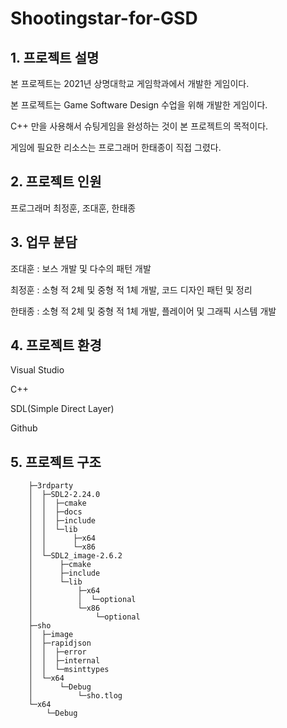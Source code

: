 # Shootingstar-for-GSD
## 1. 프로젝트 설명
본 프로젝트는 2021년 상명대학교 게임학과에서 개발한 게임이다.

본 프로젝트는 Game Software Design 수업을 위해 개발한 게임이다.

C++ 만을 사용해서 슈팅게임을 완성하는 것이 본 프로젝트의 목적이다.

게임에 필요한 리소스는 프로그래머 한태종이 직접 그렸다.

## 2. 프로젝트 인원
프로그래머 최정훈, 조대훈, 한태종 

## 3. 업무 분담
조대훈 : 보스 개발 및 다수의 패턴 개발

최정훈 : 소형 적 2체 및 중형 적 1체 개발, 코드 디자인 패턴 및 정리

한태종 : 소형 적 2체 및 중형 적 1체 개발, 플레이어 및 그래픽 시스템 개발

## 4. 프로젝트 환경
Visual Studio

C++

SDL(Simple Direct Layer)

Github

## 5. 프로젝트 구조
```
    ├─3rdparty
    │  ├─SDL2-2.24.0
    │  │  ├─cmake
    │  │  ├─docs
    │  │  ├─include
    │  │  └─lib
    │  │      ├─x64
    │  │      └─x86
    │  └─SDL2_image-2.6.2
    │      ├─cmake
    │      ├─include
    │      └─lib
    │          ├─x64
    │          │  └─optional
    │          └─x86
    │              └─optional
    ├─sho
    │  ├─image
    │  ├─rapidjson
    │  │  ├─error
    │  │  ├─internal
    │  │  └─msinttypes
    │  └─x64
    │      └─Debug
    │          └─sho.tlog
    └─x64
        └─Debug
```
